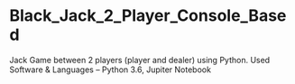 # Black_Jack_2_Player_Console_Based
Jack Game between 2 players (player and dealer) using Python. Used Software &amp; Languages – Python 3.6, Jupiter Notebook
